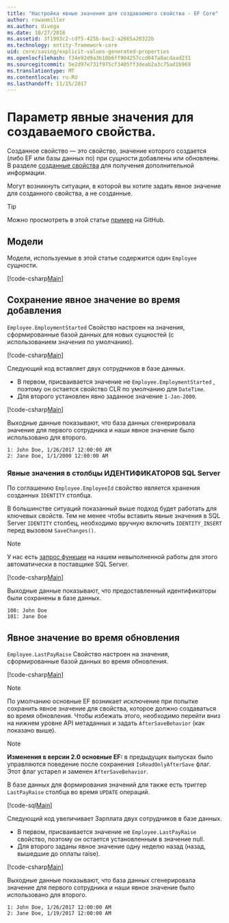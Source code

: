 ```yaml
---
title: "Настройка явные значения для создаваемого свойства - EF Core"
author: rowanmiller
ms.author: divega
ms.date: 10/27/2016
ms.assetid: 3f1993c2-cdf5-425b-bac2-a2665a20322b
ms.technology: entity-framework-core
uid: core/saving/explicit-values-generated-properties
ms.openlocfilehash: f34e92d9a3b10b6ff904257ccd047a8acdaad231
ms.sourcegitcommit: 5e2d97e731f975cf3405ff3deab2a3c75ad1b969
ms.translationtype: MT
ms.contentlocale: ru-RU
ms.lasthandoff: 11/15/2017
---
```

# <a name="setting-explicit-values-for-generated-properties"></a>Параметр явные значения для создаваемого свойства.

Созданное свойство — это свойство, значение которого создается (либо EF или базы данных по) при сущности добавлены или обновлены. В разделе [созданные свойства](../modeling/generated-properties.md) для получения дополнительной информации.

Могут возникнуть ситуации, в которой вы хотите задать явное значение для созданного свойства, а не созданные.

> [!TIP]  
> Можно просмотреть в этой статье [пример](https://github.com/aspnet/EntityFramework.Docs/tree/master/samples/core/Saving/Saving/ExplicitValuesGenerateProperties/) на GitHub.

## <a name="the-model"></a>Модели

Модели, используемые в этой статье содержится один `Employee` сущности.

[!code-csharp[Main](../../../samples/core/Saving/Saving/ExplicitValuesGenerateProperties/Employee.cs#Sample)]

## <a name="saving-an-explicit-value-during-add"></a>Сохранение явное значение во время добавления

`Employee.EmploymentStarted` Свойство настроен на значения, сформированные базой данных для новых сущностей (с использованием значения по умолчанию).

[!code-csharp[Main](../../../samples/core/Saving/Saving/ExplicitValuesGenerateProperties/EmployeeContext.cs#EmploymentStarted)]

Следующий код вставляет двух сотрудников в базе данных.
* В первом, присваивается значение не `Employee.EmploymentStarted` , поэтому он остается свойство CLR по умолчанию для `DateTime`.
* Для второго установлен явно заданное значение `1-Jan-2000`.

[!code-csharp[Main](../../../samples/core/Saving/Saving/ExplicitValuesGenerateProperties/Sample.cs#EmploymentStarted)]

Выходные данные показывают, что база данных сгенерировала значение для первого сотрудника и наши явное значение было использовано для второго.

``` Console
1: John Doe, 1/26/2017 12:00:00 AM
2: Jane Doe, 1/1/2000 12:00:00 AM
```

### <a name="explicit-values-into-sql-server-identity-columns"></a>Явные значения в столбцы ИДЕНТИФИКАТОРОВ SQL Server

По соглашению `Employee.EmployeeId` свойство является хранения созданных `IDENTITY` столбца.

В большинстве ситуаций показанный выше подход будет работать для ключевых свойств. Тем не менее чтобы вставить явные значения в SQL Server `IDENTITY` столбец, необходимо вручную включить `IDENTITY_INSERT` перед вызовом `SaveChanges()`.

> [!NOTE]  
> У нас есть [запрос функции](https://github.com/aspnet/EntityFramework/issues/703) на нашем невыполненной работы для этого автоматически в поставщике SQL Server.

[!code-csharp[Main](../../../samples/core/Saving/Saving/ExplicitValuesGenerateProperties/Sample.cs#EmployeeId)]

Выходные данные показывают, что предоставленный идентификаторы были сохранены в базе данных.

``` Console
100: John Doe
101: Jane Doe
```

## <a name="setting-an-explicit-value-during-update"></a>Явное значение во время обновления

`Employee.LastPayRaise` Свойство настроен на значения, сформированные базой данных во время обновления.

[!code-csharp[Main](../../../samples/core/Saving/Saving/ExplicitValuesGenerateProperties/EmployeeContext.cs#LastPayRaise)]

> [!NOTE]  
> По умолчанию основные EF возникает исключение при попытке сохранить явное значение для свойства, которое должно создаваться во время обновления. Чтобы избежать этого, необходимо перейти вниз на нижнем уровне API метаданных и задать `AfterSaveBehavior` (как показано выше).

> [!NOTE]  
> **Изменения в версии 2.0 основные EF:** в предыдущих выпусках было управляются поведение после сохранения `IsReadOnlyAfterSave` флаг. Этот флаг устарел и заменен `AfterSaveBehavior`.

В базе данных для формирования значений для также есть триггер `LastPayRaise` столбца во время `UPDATE` операций.

[!code-sql[Main](../../../samples/core/Saving/Saving/ExplicitValuesGenerateProperties/employee_UPDATE.sql)]

Следующий код увеличивает Зарплата двух сотрудников в базе данных.
* В первом, присваивается значение не `Employee.LastPayRaise` свойство, поэтому он остается установленным в значение null.
* Для второго заданы явное значение одну неделю назад (назад, вышедшие до оплаты raise).

[!code-csharp[Main](../../../samples/core/Saving/Saving/ExplicitValuesGenerateProperties/Sample.cs#LastPayRaise)]

Выходные данные показывают, что база данных сгенерировала значение для первого сотрудника и наши явное значение было использовано для второго.

``` Console
1: John Doe, 1/26/2017 12:00:00 AM
2: Jane Doe, 1/19/2017 12:00:00 AM
```
